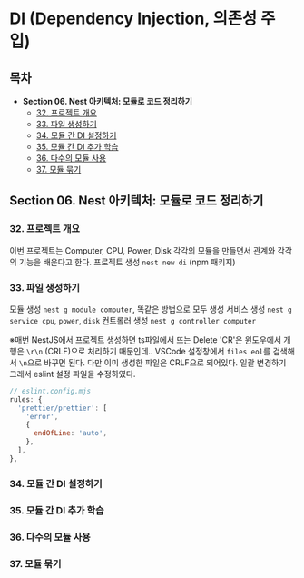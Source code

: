 # DI (Dependency Injection, 의존성 주입)

## 목차

- **Section 06. Nest 아키텍처: 모듈로 코드 정리하기**
  - [32. 프로젝트 개요](#32-프로젝트-개요)
  - [33. 파일 생성하기](#33-파일-생성하기)
  - [34. 모듈 간 DI 설정하기](#34-모듈-간-di-설정하기)
  - [35. 모듈 간 DI 추가 학습](#35-모듈-간-di-추가-학습)
  - [36. 다수의 모듈 사용](#36-다수의-모듈-사용)
  - [37. 모듈 묶기](#37-모듈-묶기)

## Section 06. Nest 아키텍처: 모듈로 코드 정리하기

### 32. 프로젝트 개요

이번 프로젝트는 Computer, CPU, Power, Disk 각각의 모듈을 만들면서 관계와 각각의 기능을 배운다고 한다.
프로젝트 생성 `nest new di` (npm 패키지)

### 33. 파일 생성하기

모듈 생성 `nest g module computer`, 똑같은 방법으로 모두 생성
서비스 생성 `nest g service cpu`, `power`, `disk`
컨트롤러 생성 `nest g controller computer`

※매번 NestJS에서 프로젝트 생성하면 ts파일에서 뜨는 Delete 'CR'은 윈도우에서 개행은 `\r\n` (CRLF)으로 처리하기 때문인데..
VSCode 설정창에서 `files eol`를 검색해서 `\n`으로 바꾸면 된다. 다만 이미 생성한 파일은 CRLF으로 되어있다.
일괄 변경하기 그래서 eslint 설정 파일을 수정하였다.

```js
// eslint.config.mjs
rules: {
  'prettier/prettier': [
    'error',
    {
      endOfLine: 'auto',
    },
  ],
},
```

### 34. 모듈 간 DI 설정하기

### 35. 모듈 간 DI 추가 학습

### 36. 다수의 모듈 사용

### 37. 모듈 묶기